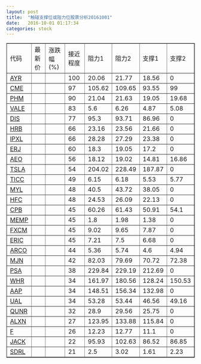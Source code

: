 ```yaml
---
layout: post
title:  "触碰支撑位或阻力位股票分析20161001"
date:   2016-10-01 01:17:34
categories: stock
---
```

<script type="text/javascript">
var stockList = []
stockList.push('gb_ayr');
stockList.push('gb_cme');
stockList.push('gb_phm');
stockList.push('gb_vale');
stockList.push('gb_dis');
stockList.push('gb_hrb');
stockList.push('gb_ipxl');
stockList.push('gb_erj');
stockList.push('gb_aeo');
stockList.push('gb_tsla');
stockList.push('gb_ticc');
stockList.push('gb_myl');
stockList.push('gb_hfc');
stockList.push('gb_cpb');
stockList.push('gb_memp');
stockList.push('gb_fxcm');
stockList.push('gb_eric');
stockList.push('gb_arco');
stockList.push('gb_mjn');
stockList.push('gb_psa');
stockList.push('gb_whr');
stockList.push('gb_aap');
stockList.push('gb_ual');
stockList.push('gb_qunr');
stockList.push('gb_alxn');
stockList.push('gb_f');
stockList.push('gb_jack');
stockList.push('gb_sdrl');
</script>
<table border="1">
 <tr>
 <td>代码</td>
 <td>最新价</td>
 <td>涨跌幅(%)</td>
 <td>接近程度</td>
 <td>阻力1</td>
 <td>阻力2</td>
 <td>支撑1</td>
 <td>支撑2</td>
</tr>
  <tr id="ayr" class="red">
  <td><a href="http://stock.finance.sina.com.cn/usstock/quotes/AYR.html" target="_blank">AYR</a></td><td></td><td></td><td>100</td><td>20.06</td><td>21.77</td><td>18.56</td><td>0</td></tr>
  <tr id="cme" class="red">
  <td><a href="http://stock.finance.sina.com.cn/usstock/quotes/CME.html" target="_blank">CME</a></td><td></td><td></td><td>97</td><td>105.62</td><td>109.65</td><td>93.55</td><td>99</td></tr>
  <tr id="phm" class="green">
  <td><a href="http://stock.finance.sina.com.cn/usstock/quotes/PHM.html" target="_blank">PHM</a></td><td></td><td></td><td>90</td><td>21.04</td><td>21.63</td><td>19.05</td><td>19.68</td></tr>
  <tr id="vale" class="red">
  <td><a href="http://stock.finance.sina.com.cn/usstock/quotes/VALE.html" target="_blank">VALE</a></td><td></td><td></td><td>83</td><td>5.6</td><td>6.26</td><td>4.87</td><td>5.08</td></tr>
  <tr id="dis" class="red">
  <td><a href="http://stock.finance.sina.com.cn/usstock/quotes/DIS.html" target="_blank">DIS</a></td><td></td><td></td><td>77</td><td>95.3</td><td>93.71</td><td>86.96</td><td>0</td></tr>
  <tr id="hrb" class="red">
  <td><a href="http://stock.finance.sina.com.cn/usstock/quotes/HRB.html" target="_blank">HRB</a></td><td></td><td></td><td>66</td><td>23.16</td><td>23.56</td><td>21.66</td><td>0</td></tr>
  <tr id="ipxl" class="green">
  <td><a href="http://stock.finance.sina.com.cn/usstock/quotes/IPXL.html" target="_blank">IPXL</a></td><td></td><td></td><td>66</td><td>28.28</td><td>27.29</td><td>23.38</td><td>0</td></tr>
  <tr id="erj" class="green">
  <td><a href="http://stock.finance.sina.com.cn/usstock/quotes/ERJ.html" target="_blank">ERJ</a></td><td></td><td></td><td>60</td><td>18.3</td><td>19.05</td><td>17.2</td><td>0</td></tr>
  <tr id="aeo" class="red">
  <td><a href="http://stock.finance.sina.com.cn/usstock/quotes/AEO.html" target="_blank">AEO</a></td><td></td><td></td><td>56</td><td>18.12</td><td>19.02</td><td>14.81</td><td>16.86</td></tr>
  <tr id="tsla" class="green">
  <td><a href="http://stock.finance.sina.com.cn/usstock/quotes/TSLA.html" target="_blank">TSLA</a></td><td></td><td></td><td>54</td><td>204.02</td><td>228.49</td><td>187.87</td><td>0</td></tr>
  <tr id="ticc" class="green">
  <td><a href="http://stock.finance.sina.com.cn/usstock/quotes/TICC.html" target="_blank">TICC</a></td><td></td><td></td><td>49</td><td>6.15</td><td>6.18</td><td>5.53</td><td>5.77</td></tr>
  <tr id="myl" class="green">
  <td><a href="http://stock.finance.sina.com.cn/usstock/quotes/MYL.html" target="_blank">MYL</a></td><td></td><td></td><td>48</td><td>40.5</td><td>43.72</td><td>38.05</td><td>0</td></tr>
  <tr id="hfc" class="red">
  <td><a href="http://stock.finance.sina.com.cn/usstock/quotes/HFC.html" target="_blank">HFC</a></td><td></td><td></td><td>48</td><td>24.53</td><td>26.09</td><td>22.13</td><td>0</td></tr>
  <tr id="cpb" class="green">
  <td><a href="http://stock.finance.sina.com.cn/usstock/quotes/CPB.html" target="_blank">CPB</a></td><td></td><td></td><td>45</td><td>60.26</td><td>61.43</td><td>50.91</td><td>54.1</td></tr>
  <tr id="memp" class="red">
  <td><a href="http://stock.finance.sina.com.cn/usstock/quotes/MEMP.html" target="_blank">MEMP</a></td><td></td><td></td><td>45</td><td>1.8</td><td>1.98</td><td>1.38</td><td>0</td></tr>
  <tr id="fxcm" class="red">
  <td><a href="http://stock.finance.sina.com.cn/usstock/quotes/FXCM.html" target="_blank">FXCM</a></td><td></td><td></td><td>45</td><td>9.02</td><td>9.65</td><td>7.87</td><td>0</td></tr>
  <tr id="eric" class="red">
  <td><a href="http://stock.finance.sina.com.cn/usstock/quotes/ERIC.html" target="_blank">ERIC</a></td><td></td><td></td><td>45</td><td>7.21</td><td>7.5</td><td>6.68</td><td>0</td></tr>
  <tr id="arco" class="red">
  <td><a href="http://stock.finance.sina.com.cn/usstock/quotes/ARCO.html" target="_blank">ARCO</a></td><td></td><td></td><td>44</td><td>5.36</td><td>5.74</td><td>4.6</td><td>4.94</td></tr>
  <tr id="mjn" class="red">
  <td><a href="http://stock.finance.sina.com.cn/usstock/quotes/MJN.html" target="_blank">MJN</a></td><td></td><td></td><td>42</td><td>82.03</td><td>79.69</td><td>70.72</td><td>72.38</td></tr>
  <tr id="psa" class="red">
  <td><a href="http://stock.finance.sina.com.cn/usstock/quotes/PSA.html" target="_blank">PSA</a></td><td></td><td></td><td>38</td><td>229.84</td><td>229.19</td><td>212.69</td><td>0</td></tr>
  <tr id="whr" class="green">
  <td><a href="http://stock.finance.sina.com.cn/usstock/quotes/WHR.html" target="_blank">WHR</a></td><td></td><td></td><td>34</td><td>161.97</td><td>180.56</td><td>128.24</td><td>150.53</td></tr>
  <tr id="aap" class="green">
  <td><a href="http://stock.finance.sina.com.cn/usstock/quotes/AAP.html" target="_blank">AAP</a></td><td></td><td></td><td>34</td><td>148.51</td><td>156.34</td><td>132.98</td><td>0</td></tr>
  <tr id="ual" class="red">
  <td><a href="http://stock.finance.sina.com.cn/usstock/quotes/UAL.html" target="_blank">UAL</a></td><td></td><td></td><td>34</td><td>53.28</td><td>53.44</td><td>46.56</td><td>49.16</td></tr>
  <tr id="qunr" class="green">
  <td><a href="http://stock.finance.sina.com.cn/usstock/quotes/QUNR.html" target="_blank">QUNR</a></td><td></td><td></td><td>32</td><td>28.9</td><td>29.56</td><td>25.75</td><td>0</td></tr>
  <tr id="alxn" class="red">
  <td><a href="http://stock.finance.sina.com.cn/usstock/quotes/ALXN.html" target="_blank">ALXN</a></td><td></td><td></td><td>27</td><td>123.95</td><td>133.88</td><td>115.84</td><td>0</td></tr>
  <tr id="f" class="red">
  <td><a href="http://stock.finance.sina.com.cn/usstock/quotes/F.html" target="_blank">F</a></td><td></td><td></td><td>26</td><td>12.23</td><td>12.77</td><td>11.1</td><td>0</td></tr>
  <tr id="jack" class="green">
  <td><a href="http://stock.finance.sina.com.cn/usstock/quotes/JACK.html" target="_blank">JACK</a></td><td></td><td></td><td>22</td><td>95.93</td><td>102.63</td><td>86.52</td><td>86.85</td></tr>
  <tr id="sdrl" class="red">
  <td><a href="http://stock.finance.sina.com.cn/usstock/quotes/SDRL.html" target="_blank">SDRL</a></td><td></td><td></td><td>21</td><td>2.5</td><td>3.02</td><td>1.61</td><td>2.23</td></tr>
</table>
